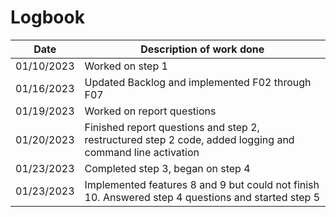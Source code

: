 # Logbook

|    Date    | Description of work done                                                                                  |
| :--------: | --------------------------------------------------------------------------------------------------------- |
| 01/10/2023 | Worked on step 1                                                                                          |
| 01/16/2023 | Updated Backlog and implemented F02 through F07                                                           |
| 01/19/2023 | Worked on report questions                                                                                |
| 01/20/2023 | Finished report questions and step 2, restructured step 2 code, added logging and command line activation |
| 01/23/2023 | Completed step 3, began on step 4                                                                         |
| 01/23/2023 | Implemented features 8 and 9 but could not finish 10. Answered step 4 questions and started step 5        |
